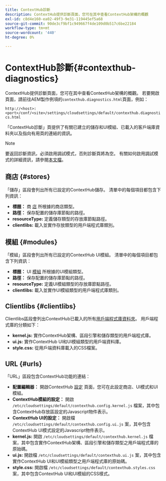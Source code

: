 ```yaml
---
title: ContextHub診斷
description: ContextHub提供診斷頁面，您可在其中查看ContextHub架構的概觀
exl-id: c8d4e160-ea02-49f3-9e31-119445ef5a68
source-git-commit: 90de3cf9bf1c949667f4de109d0b517c6be22184
workflow-type: tm+mt
source-wordcount: '440'
ht-degree: 0%

---
```


# ContextHub診斷{#contexthub-diagnostics}

ContextHub提供診斷頁面，您可在其中查看ContextHub架構的概觀。 若要開啟頁面，請前往AEM製作例項的`contexthub.diagnostics.html`頁面，例如：

`http://<host>:<port>/conf/<site>/settings/cloudsettings/default/contexthub.diagnostics.html`

「ContextHub診斷」頁提供了有關已建立的儲存和UI模組、已載入的客戶端庫資料夾以及指向有用頁的連結的資訊。

>[!NOTE]
>
>要返回診斷資訊，必須啟用調試模式，否則診斷頁將為空。 有關如何啟用調試模式的詳細資訊，請參閱[本文檔](configuring-contexthub.md#debugging-contexthub)。

## 商店 {#stores}

「儲存」區段會列出所有已設定的ContextHub儲存。 清單中的每個項目都包含下列資訊：

* **標題：** 商 [店](sample-stores.md) 所根據的商店類型。
* **路徑：** 保存配置的儲存庫節點的路徑。
* **resourceType:** 定義儲存類型的存放庫節點路徑。
* **clientlibs:** 載入並實作存放類型的用戶端程式庫類別。

## 模組 {#modules}

「模組」區段會列出所有已設定的ContextHub UI模組。 清單中的每個項目都包含下列資訊：

* **標題：** UI [模組](sample-modules.md) 所根據的UI模組類型。
* **路徑：** 保存配置的儲存庫節點的路徑。
* **resourceType:** 定義UI模組類型的存放庫節點路徑。
* **clientlibs:** 載入並實作UI模組類型的用戶端程式庫類別。

## Clientlibs {#clientlibs}

Clientlibs區段會列出ContextHub已載入的所有[用戶端程式庫資料夾](/help/implementing/developing/introduction/clientlibs.md)。 用戶端程式庫的分類如下：

* **kernel.js:** 實作ContextHub架構、區段引擎和儲存類型的用戶端程式庫。
* **ui.js:** 實作ContextHub UI和UI模組類型的用戶端資料庫。
* **style.css:** 從用戶端資料庫載入的CSS檔案。

## URL {#urls}

「URL」區段包含ContextHub功能的連結：

* **配置編輯器：** 開啟ContextHub [設定](configuring-contexthub.md) 頁面，您可在此設定商店、UI模式和UI模組。
* **ContextHub模組的設定：** 開啟 `/etc/cloudsettings/default/contexthub.config.kernel.js` 檔案，其中包含ContextHub存放區設定的Javascript物件表示。
* **ContextHub UI的設定：** 開啟檔 `/etc/cloudsettings/default/contexthub.config.ui.js` 案，其中包含ContextHub UI模式設定的Javascript物件表示。
* **kernel.js:** 開啟 `/etc/cloudsettings/default/contexthub.kernel.js` 檔案，其中包含實作ContextHub架構、區段引擎和儲存類型之用戶端程式庫的原始碼。
* **ui.js:** 開啟檔 `/etc/cloudsettings/default/contexthub.ui.js` 案，其中包含實作ContextHub UI和UI模組類型之用戶端程式庫的原始碼。
* **style.css:** 開啟檔 `/etc/cloudsettings/default/contexthub.styles.css` 案，其中包含ContextHub UI和UI模組的CSS樣式。
